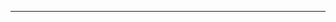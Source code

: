 <!--
CO_OP_TRANSLATOR_METADATA:
{
  "original_hash": "7f8f4c11f8c1cb6e1794442dead414ea",
  "translation_date": "2025-08-26T13:26:59+00:00",
  "source_file": "03-using-generative-ai-responsibly/README.md",
  "language_code": "lt"
}
-->


---

